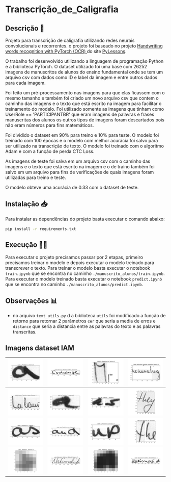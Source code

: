 # Transcrição_de_Caligrafia

## Descrição 📝

Projeto para transcrição de caligrafia utilizando redes neurais convolucionais e recorrentes. o projeto foi baseado no projeto [Handwriting words recognition with PyTorch (OCR) ](https://pylessons.com/handwriting-recognition-pytorch) do site [PyLessons](https://pylessons.com/).

O trabalho foi desenvolvido utilizando a linguagem de programação Python e a biblioteca PyTorch. O dataset utilizado foi uma base com 26252 imagens de manuscritos de alunos do ensino fundamental onde se tem um arquivo csv com dados como ID e label da imagem e entre outros dados para cada imagem.

Foi feito um pré-processamento nas imagens para que elas ficassem com o mesmo tamanho e também foi criado um novo arquivo csv que contem o caminho das imagens e o texto que está escrito na imagem para facilitar o treinamento do modelo. Foi utilizado somente as imagens que tinham como UserRole == 'PARTICIPANTBR' que eram imagens de palavras e frases manuscritas dos alunos os outros tipos de imagens foram descartados pois não eram números para fins matemáticos.

Foi dividido o dataset em 90% para treino e 10% para teste. O modelo foi treinado com 100 épocas e o modelo com melhor acurácia foi salvo para ser utilizado na transcrição de texto. O modelo foi treinado com o algoritmo Adam e com a função de perda CTC Loss.

As imagens de teste foi salva em um arquivo csv com o caminho das imagens e o texto que está escrito na imagem e o de traino também foi salvo em um arquivo para fins de verificações de quais imagens foram utilizadas para treino e teste.

O modelo obteve uma acurácia de 0.33 com o dataset de teste.

## Instalação 📥

Para instalar as dependências do projeto basta executar o comando abaixo:

```bash
pip install -r requirements.txt
```

## Execução 🏃‍♂️

Para executar o projeto precisamos passar por 2 etapas, primeiro precisamos treinar o modelo e depois executar o modelo treinado para transcrever o texto. Para treinar o modelo basta executar o notebook `train.ipynb` que se encontra no caminho `./manuscrito_alunos/train.ipynb`. Para executar o modelo treinado basta executar o notebook `predict.ipynb` que se encontra no caminho `./manuscrito_alunos/predict.ipynb`.

## Observações 📊

- no arquivo `text_utils.py` d a biblioteca `utils` foi modificado a função de retorno para retornar 2 parâmetros `cer` que seria a media de erros e `distance` que seria a distancia entre as palavras do texto e as palavras transcritas.

## Imagens dataset IAM

| ![Imagem 1](./image_readme/a01-000u-04-02.png) | ![Imagem 2](./image_readme/a01-000u-06-05.png)  | ![Imagem 3](./image_readme/a01-000x-00-04.png)  | ![Imagem 4](./image_readme/a01-000x-00-07.png)  |
| ---------------------------------------------- | ----------------------------------------------- | ----------------------------------------------- | ----------------------------------------------- |
| ![Imagem 5](./image_readme/a01-000x-01-02.png) | ![Imagem 6](./image_readme/a01-003-00-08.png)   | ![Imagem 7](./image_readme/a01-003-03-05.png)   | ![Imagem 8](./image_readme/a01-003x-04-09.png)  |
| ![Imagem 9](./image_readme/a01-003u-04-02.png) | ![Imagem 10](./image_readme/a01-003u-08-06.png) | ![Imagem 11](./image_readme/a01-003u-10-06.png) | ![Imagem 12](./image_readme/a01-003x-06-01.png) |
| ![Imagem 13](./image_readme/a01-007-01-04.png) | ![Imagem 14](./image_readme/a01-007-05-06.png)  | ![Imagem 15](./image_readme/a01-007u-05-02.png) | ![Imagem 16](./image_readme/a01-007u-06-00.png) |
